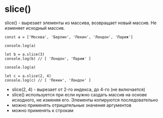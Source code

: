 # slice()
slice() - вырезает элементы из массива, возвращает новый массив. Не изменяет исходный массив.

    const a = ['Москва', 'Берлин', 'Пекин', 'Лондон', 'Париж']

    console.log(a)

    let b = a.slice(3)
    console.log(b) // [ 'Лондон', 'Париж' ]

    console.log(a)

    let c = a.slice(2, 4)
    console.log(c) // [ 'Пекин', 'Лондон' ]

- slice(2, 4) - вырезает от 2-го индекса, до 4-го (не включается)
- slice() используется при если нужно саздать массив на основе исходного, не изменяя его. Элементы копируются последовательно
- можно применять отрицательные значения аргументов
- можно применять к строкам
